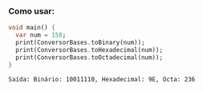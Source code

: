 ### Como usar:
```dart
void main() {
  var num = 158;
  print(ConversorBases.toBinary(num));
  print(ConversorBases.toHexadecimal(num));
  print(ConversorBases.toOctadecimal(num));
}
```
`Saída: Binário: 10011110,
Hexadecimal: 9E,
Octa: 236
`
